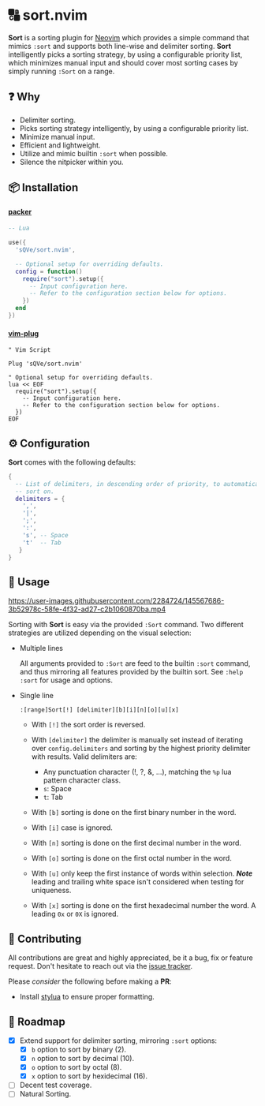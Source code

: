 # 🔠 sort.nvim

**Sort** is a sorting plugin for [Neovim](https://neovim.io) which provides a simple command that mimics `:sort` and supports both line-wise and delimiter sorting. **Sort** intelligently picks a sorting strategy, by using a configurable priority list, which minimizes manual input and should cover most sorting cases by simply running `:Sort` on a range.

## ❓ Why

- Delimiter sorting.
- Picks sorting strategy intelligently, by using a configurable priority list.
- Minimize manual input.
- Efficient and lightweight.
- Utilize and mimic builtin `:sort` when possible.
- Silence the nitpicker within you.

## 📦 Installation

#### [packer](https://github.com/wbthomason/packer.nvim)

```lua
-- Lua

use({
  'sQVe/sort.nvim',

  -- Optional setup for overriding defaults.
  config = function()
    require("sort").setup({
      -- Input configuration here.
      -- Refer to the configuration section below for options.
    })
  end
})
```

#### [vim-plug](https://github.com/junegunn/vim-plug)

```vim
" Vim Script

Plug 'sQVe/sort.nvim'

" Optional setup for overriding defaults.
lua << EOF
  require("sort").setup({
    -- Input configuration here.
    -- Refer to the configuration section below for options.
  })
EOF
```

## ⚙ Configuration

**Sort** comes with the following defaults:

```lua
{
  -- List of delimiters, in descending order of priority, to automatically
  -- sort on.
  delimiters = {
    ',',
    '|',
    ';',
    ':',
    's', -- Space
    't'  -- Tab
   }
}
```

## 📗 Usage

https://user-images.githubusercontent.com/2284724/145567686-3b52978c-58fe-4f32-ad27-c2b1060870ba.mp4

Sorting with **Sort** is easy via the provided `:Sort` command. Two different strategies are utilized depending on the visual selection:

- Multiple lines

  All arguments provided to `:Sort` are feed to the builtin `:sort` command, and thus mirroring all features provided by the builtin sort. See `:help :sort` for usage and options.

- Single line

  ```
  :[range]Sort[!] [delimiter][b][i][n][o][u][x]
  ```

  - With `[!]` the sort order is reversed.

  - With `[delimiter]` the delimiter is manually set instead of iterating over `config.delimiters` and sorting by the highest priority delimiter with results. Valid delimiters are:

    - Any punctuation character (!, ?, &, ...), matching the `%p` lua pattern character class.
    - `s`: Space
    - `t`: Tab

  - With `[b]` sorting is done on the first binary number in the word.

  - With `[i]` case is ignored.

  - With `[n]` sorting is done on the first decimal number in the word.

  - With `[o]` sorting is done on the first octal number in the word.

  - With `[u]` only keep the first instance of words within selection.
    **_Note_** leading and trailing white space isn't considered when testing for uniqueness.

  - With `[x]` sorting is done on the first hexadecimal number the word. A leading `0x` or `0X` is ignored.

## 🤝 Contributing

All contributions are great and highly appreciated, be it a bug, fix or feature request. Don't hesitate to reach out via the [issue tracker](https://github.com/sQVe/sort.nvim/issues).

Please _consider_ the following before making a **PR**:

- Install [stylua](https://github.com/johnnymorganz/stylua) to ensure proper formatting.

## 🏁 Roadmap

- [x] Extend support for delimiter sorting, mirroring `:sort` options:
  - [x] `b` option to sort by binary (2).
  - [x] `n` option to sort by decimal (10).
  - [x] `o` option to sort by octal (8).
  - [x] `x` option to sort by hexidecimal (16).
- [ ] Decent test coverage.
- [ ] Natural Sorting.
